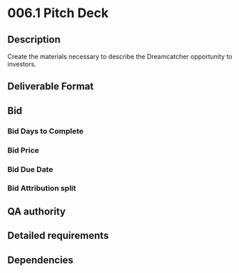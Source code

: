 # 006.1 Pitch Deck

## Description

Create the materials necessary to describe the Dreamcatcher opportunity to investors.

## Deliverable Format

## Bid 

### Bid Days to Complete

### Bid Price

### Bid Due Date

### Bid Attribution split

## QA authority

## Detailed requirements

## Dependencies
